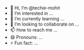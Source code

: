 - 👋 Hi, I’m @techie-mohit
- 👀 I’m interested in ...
- 🌱 I’m currently learning ...
- 💞️ I’m looking to collaborate on ...
- 📫 How to reach me ...
- 😄 Pronouns: ...
- ⚡ Fun fact: ...

<!---
techie-mohit/techie-mohit is a ✨ special ✨ repository because its `README.md` (this file) appears on your GitHub profile.
You can click the Preview link to take a look at your changes.
--->
